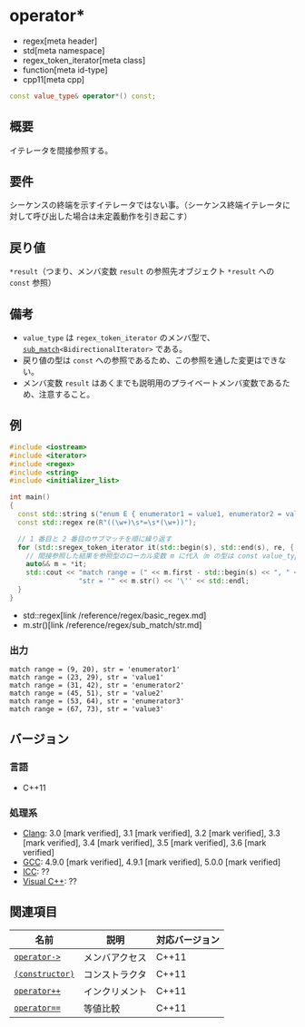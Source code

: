 # operator*
* regex[meta header]
* std[meta namespace]
* regex_token_iterator[meta class]
* function[meta id-type]
* cpp11[meta cpp]

```cpp
const value_type& operator*() const;
```

## 概要
イテレータを間接参照する。


## 要件
シーケンスの終端を示すイテレータではない事。（シーケンス終端イテレータに対して呼び出した場合は未定義動作を引き起こす）


## 戻り値
`*result`（つまり、メンバ変数 `result` の参照先オブジェクト `*result` への `const` 参照）


## 備考
- `value_type` は `regex_token_iterator` のメンバ型で、[`sub_match`](../sub_match.md)`<BidirectionalIterator>` である。
- 戻り値の型は `const` への参照であるため、この参照を通した変更はできない。
- メンバ変数 `result` はあくまでも説明用のプライベートメンバ変数であるため、注意すること。


## 例
```cpp example
#include <iostream>
#include <iterator>
#include <regex>
#include <string>
#include <initializer_list>

int main()
{
  const std::string s("enum E { enumerator1 = value1, enumerator2 = value2, enumerator3 = value3, };");
  const std::regex re(R"((\w+)\s*=\s*(\w+))");

  // 1 番目と 2 番目のサブマッチを順に繰り返す
  for (std::sregex_token_iterator it(std::begin(s), std::end(s), re, { 1, 2 }), end; it != end; ++it) {
    // 間接参照した結果を参照型のローカル変数 m に代入（m の型は const value_type&）
    auto&& m = *it;
    std::cout << "match range = (" << m.first - std::begin(s) << ", " << m.second - std::begin(s) << "), "
                 "str = '" << m.str() << '\'' << std::endl;
  }
}
```
* std::regex[link /reference/regex/basic_regex.md]
* m.str()[link /reference/regex/sub_match/str.md]

### 出力
```
match range = (9, 20), str = 'enumerator1'
match range = (23, 29), str = 'value1'
match range = (31, 42), str = 'enumerator2'
match range = (45, 51), str = 'value2'
match range = (53, 64), str = 'enumerator3'
match range = (67, 73), str = 'value3'
```


## バージョン
### 言語
- C++11

### 処理系
- [Clang](/implementation.md#clang): 3.0 [mark verified], 3.1 [mark verified], 3.2 [mark verified], 3.3 [mark verified], 3.4 [mark verified], 3.5 [mark verified], 3.6 [mark verified]
- [GCC](/implementation.md#gcc): 4.9.0 [mark verified], 4.9.1 [mark verified], 5.0.0 [mark verified]
- [ICC](/implementation.md#icc): ??
- [Visual C++](/implementation.md#visual_cpp): ??


## 関連項目
| 名前                                       | 説明           | 対応バージョン |
|--------------------------------------------|----------------|----------------|
| [`operator->`](op_arrow.md)                | メンバアクセス | C++11          |
| [`(constructor)`](op_constructor.md) | コンストラクタ | C++11          |
| [`operator++`](op_increment.md)            | インクリメント | C++11          |
| [`operator==`](op_equal.md)                | 等値比較       | C++11          |
